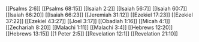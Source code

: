 [[Psalms 2:6]]
[[Psalms 68:15]]
[[Isaiah 2:2]]
[[Isaiah 56:7]]
[[Isaiah 60:7]]
[[Isaiah 66:20]]
[[Isaiah 66:23]]
[[Jeremiah 31:12]]
[[Ezekiel 17:23]]
[[Ezekiel 37:22]]
[[Ezekiel 43:27]]
[[Joel 3:17]]
[[Obadiah 1:16]]
[[Micah 4:1]]
[[Zechariah 8:20]]
[[Malachi 1:11]]
[[Malachi 3:4]]
[[Hebrews 12:20]]
[[Hebrews 13:15]]
[[1 Peter 2:5]]
[[Revelation 12:1]]
[[Revelation 21:10]]
